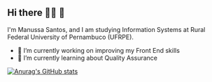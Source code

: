 ## Hi there :woman_technologist: 🧪

I'm Manussa Santos, and I am studying Information Systems at Rural Federal University of Pernambuco (UFRPE).

- 🔭 I’m currently working on improving my Front End skills
- 🧪 I’m currently learning about Quality Assurance

[![Anurag's GitHub stats](https://github-readme-stats.vercel.app/api?username=manuferreira&count_private=true&show_icons=true&theme=radical)](https://github.com/anuraghazra/github-readme-stats)
